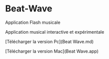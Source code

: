 # Beat-Wave
Application Flash musicale

Application musical interactive et expérimentale

[Télécharger la version Pc](Beat Wave.md)

[Télécharger la version Mac](Beat Wave.app)
